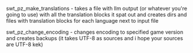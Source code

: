 swt_pz_make_translations - takes a file with llm output (or whatever you're going to use) with all the translation blocks it spat out and creates dirs and files with translation blocks for each language next to input file

swt_pz_change_encoding - changes encoding to specified game version and creates backups (it takes UTF-8 as sources and i hope your sources are UTF-8 kek)
